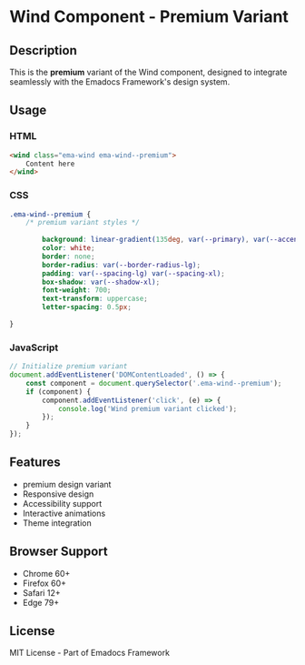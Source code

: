 # Wind Component - Premium Variant

## Description
This is the **premium** variant of the Wind component, designed to integrate seamlessly with the Emadocs Framework's design system.

## Usage

### HTML
```html
<wind class="ema-wind ema-wind--premium">
    Content here
</wind>
```

### CSS
```css
.ema-wind--premium {
    /* premium variant styles */
    
        background: linear-gradient(135deg, var(--primary), var(--accent));
        color: white;
        border: none;
        border-radius: var(--border-radius-lg);
        padding: var(--spacing-lg) var(--spacing-xl);
        box-shadow: var(--shadow-xl);
        font-weight: 700;
        text-transform: uppercase;
        letter-spacing: 0.5px;
    
}
```

### JavaScript
```javascript
// Initialize premium variant
document.addEventListener('DOMContentLoaded', () => {
    const component = document.querySelector('.ema-wind--premium');
    if (component) {
        component.addEventListener('click', (e) => {
            console.log('Wind premium variant clicked');
        });
    }
});
```

## Features
- premium design variant
- Responsive design
- Accessibility support
- Interactive animations
- Theme integration

## Browser Support
- Chrome 60+
- Firefox 60+
- Safari 12+
- Edge 79+

## License
MIT License - Part of Emadocs Framework
